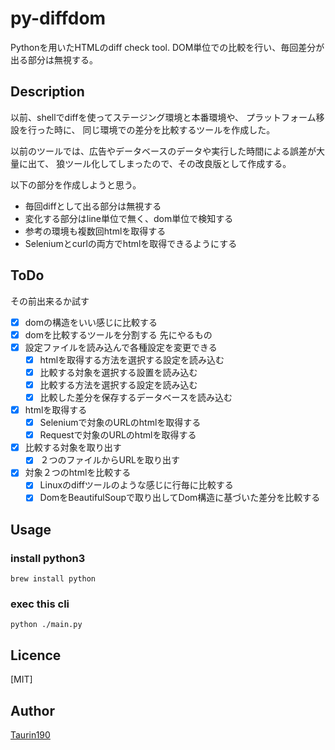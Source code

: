 # py-diffdom
Pythonを用いたHTMLのdiff check tool.
DOM単位での比較を行い、毎回差分が出る部分は無視する。


## Description
以前、shellでdiffを使ってステージング環境と本番環境や、
プラットフォーム移設を行った時に、
同じ環境での差分を比較するツールを作成した。

以前のツールでは、広告やデータベースのデータや実行した時間による誤差が大量に出て、
狼ツール化してしまったので、その改良版として作成する。

以下の部分を作成しようと思う。
- 毎回diffとして出る部分は無視する
- 変化する部分はline単位で無く、dom単位で検知する
- 参考の環境も複数回htmlを取得する
- Seleniumとcurlの両方でhtmlを取得できるようにする

## ToDo
その前出来るか試す
- [x] domの構造をいい感じに比較する
- [x] domを比較するツールを分割する
先にやるもの
- [x] 設定ファイルを読み込んで各種設定を変更できる
  - [x] htmlを取得する方法を選択する設定を読み込む
  - [x] 比較する対象を選択する設置を読み込む
  - [x] 比較する方法を選択する設定を読み込む
  - [x] 比較した差分を保存するデータベースを読み込む
- [x] htmlを取得する
  - [x] Seleniumで対象のURLのhtmlを取得する
  - [x] Requestで対象のURLのhtmlを取得する
- [x] 比較する対象を取り出す
  - [x] ２つのファイルからURLを取り出す
- [x] 対象２つのhtmlを比較する
  - [x] Linuxのdiffツールのような感じに行毎に比較する
  - [x] DomをBeautifulSoupで取り出してDom構造に基づいた差分を比較する

## Usage
### install python3

    brew install python

### exec this cli

    python ./main.py


## Licence

[MIT]

## Author

[Taurin190](https://github.com/Taurin190)
